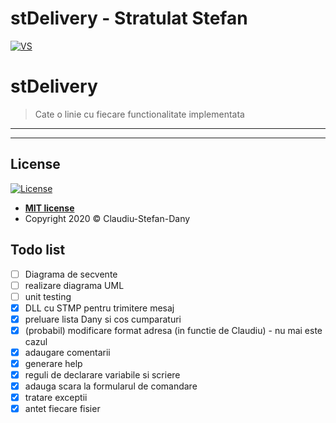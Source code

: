 # stDelivery - Stratulat Stefan

<a href="https://github.com/dannymanastireanu/stDelivery/tree/hw"><img src="https://i.imgur.com/DYA6W4h.jpg" title="VS" alt="VS"></a>


# stDelivery

> Cate o linie cu fiecare functionalitate implementata


---

---

## License

[![License](http://img.shields.io/:license-mit-blue.svg?style=flat-square)](http://badges.mit-license.org)

- **[MIT license](https://github.com/dannymanastireanu/stDelivery/blob/hw/LICENSE)**
- Copyright 2020 © Claudiu-Stefan-Dany

## Todo list
* [ ] Diagrama de secvente
* [ ] realizare diagrama UML
* [ ] unit testing
* [X] DLL cu STMP pentru trimitere mesaj
* [X] preluare lista Dany si cos cumparaturi
* [X] (probabil) modificare format adresa (in functie de Claudiu) - nu mai este cazul
* [X] adaugare comentarii
* [X] generare help
* [X] reguli de declarare variabile si scriere
* [X] adauga scara la formularul de comandare
* [X] tratare exceptii
* [X] antet fiecare fisier
